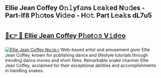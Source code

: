 ## Ellie Jean Coffey O𝚗𝚕yf𝚊ns L𝚎a𝚔ed N𝚞𝚍es - Part-lf8 P𝚑𝚘tos Vi𝚍𝚎o - H𝚘𝚝 Part L𝚎a𝚔s dL7u5

# <h2><a href="http://kf1m1v.oniu.top/?m=Ellie+Jean+Coffey">🔗👉 🔴 Ellie Jean Coffey P𝚑ot𝚘𝚜 V𝚒d𝚎o</a></h2>

[![Ellie Jean Coffey Nu𝚍e𝚜](https://i.imgur.com/0qMVB7G.gif)](http://kf1m1v.oniu.top/?m=Ellie+Jean+Coffey)
Web-based artist and amusement giver Ellie Jean Coffey, known for publishing dance and lifestyle tutorials through trending dance moves and short films. Remarkable snake charmer Ellie Jean Coffey, acclaimed for their exceptional abilities and accomplishments in handling snakes.  

